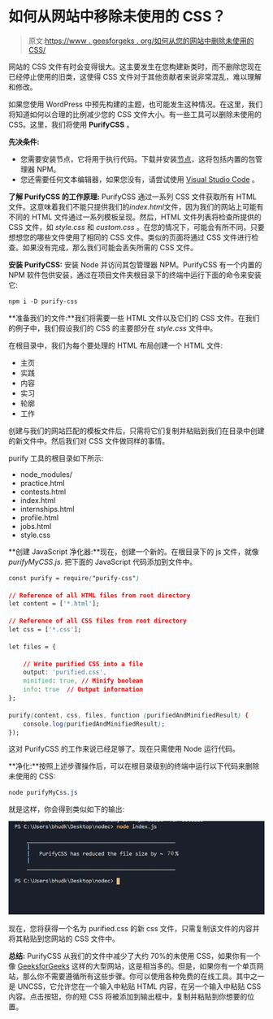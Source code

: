 # 如何从网站中移除未使用的 CSS？

> 原文:[https://www . geesforgeks . org/如何从您的网站中删除未使用的 CSS/](https://www.geeksforgeeks.org/how-to-remove-unused-css-from-your-website/)

网站的 CSS 文件有时会变得很大。这主要发生在您构建新类时，而不删除您现在已经停止使用的旧类，这使得 CSS 文件对于其他贡献者来说非常混乱，难以理解和修改。

如果您使用 WordPress 中预先构建的主题，也可能发生这种情况。在这里，我们将知道如何以合理的比例减少您的 CSS 文件大小。有一些工具可以删除未使用的 CSS。这里，我们将使用 **PurifyCSS** 。

**先决条件:**

*   您需要安装节点，它将用于执行代码。下载并安装[节点](https://nodejs.org/en/download/)，这将包括内置的包管理器 NPM。
*   您还需要任何文本编辑器，如果您没有，请尝试使用 [Visual Studio Code](https://code.visualstudio.com/download) 。

**了解 PurifyCSS 的工作原理:** PurifyCSS 通过一系列 CSS 文件获取所有 HTML 文件。这意味着我们不能只提供我们的*index.html*文件，因为我们的网站上可能有不同的 HTML 文件通过一系列模板呈现。然后，HTML 文件列表将检查所提供的 CSS 文件，如 *style.css* 和 *custom.css* 。在您的情况下，可能会有所不同，只要想想您的哪些文件使用了相同的 CSS 文件。类似的页面将通过 CSS 文件进行检查。如果没有完成，那么我们可能会丢失所需的 CSS 文件。

**安装 PurifyCSS:** 安装 Node 并访问其包管理器 NPM。PurifyCSS 有一个内置的 NPM 软件包供安装，通过在项目文件夹根目录下的终端中运行下面的命令来安装它:

```css
npm i -D purify-css

```

**准备我们的文件:**我们将需要一些 HTML 文件以及它们的 CSS 文件。在我们的例子中，我们假设我们的 CSS 的主要部分在 *style.css* 文件中。

在根目录中，我们为每个要处理的 HTML 布局创建一个 HTML 文件:

*   主页
*   实践
*   内容
*   实习
*   轮廓
*   工作

创建与我们的网站匹配的模板文件后，只需将它们复制并粘贴到我们在目录中创建的新文件中。然后我们对 CSS 文件做同样的事情。

purify 工具的根目录如下所示:

*   node_modules/
*   practice.html
*   contests.html
*   index.html
*   internships.html
*   profile.html
*   jobs.html
*   style.css

**创建 JavaScript 净化器:**现在，创建一个新的。在根目录下的 js 文件，就像 *purifyMyCSS.js.* 把下面的 JavaScript 代码添加到文件中。

```css
const purify = require("purify-css")

// Reference of all HTML files from root directory
let content = ['*.html'];

// Reference of all CSS files from root directory
let css = ['*.css'];

let files = {

    // Write purified CSS into a file
    output: 'purified.css',
    minified: true, // Minify boolean
    info: true  // Output information
};

purify(content, css, files, function (purifiedAndMinifiedResult) {
    console.log(purifiedAndMinifiedResult);
});
```

这对 PurifyCSS 的工作来说已经足够了。现在只需使用 Node 运行代码。

**净化:**按照上述步骤操作后，可以在根目录级别的终端中运行以下代码来删除未使用的 CSS:

```css
node purifyMyCss.js

```

就是这样，你会得到类似如下的输出:

![](img/fca3e70d69262c6f9babddbec9e25a4b.png)

现在，您将获得一个名为 purified.css 的新 css 文件，只需复制该文件的内容并将其粘贴到您网站的 CSS 文件中。

**总结:**
PurifyCSS 从我们的文件中减少了大约 70%的未使用 CSS，如果你有一个像 [GeeksforGeeks](https://www.geeksforgeeks.org/) 这样的大型网站，这是相当多的。但是，如果你有一个单页网站，那么你不需要遵循所有这些步骤。你可以使用各种免费的在线工具。其中之一是 UNCSS，它允许您在一个输入中粘贴 HTML 内容，在另一个输入中粘贴 CSS 内容。点击按钮，你的短 CSS 将被添加到输出框中，复制并粘贴到你想要的位置。